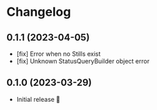 # Changelog

## 0.1.1 (2023-04-05)

- [fix] Error when no Stills exist
- [fix] Unknown StatusQueryBuilder object error

## 0.1.0 (2023-03-29)

- Initial release 🚀
